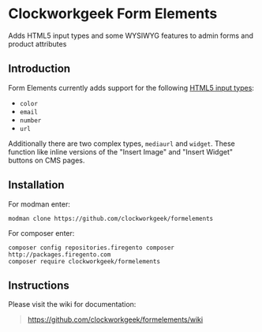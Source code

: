 # Clockworkgeek Form Elements
Adds HTML5 input types and some WYSIWYG features to admin forms and product attributes

## Introduction
Form Elements currently adds support for the following [HTML5 input types](http://html5doctor.com/html5-forms-input-types/):

- `color`
- `email`
- `number`
- `url`

Additionally there are two complex types, `mediaurl` and `widget`.  These function like inline versions of the "Insert Image" and "Insert Widget" buttons on CMS pages.

## Installation
For modman enter:

    modman clone https://github.com/clockworkgeek/formelements

For composer enter:

    composer config repositories.firegento composer http://packages.firegento.com
    composer require clockworkgeek/formelements

## Instructions
Please visit the wiki for documentation:

> https://github.com/clockworkgeek/formelements/wiki
